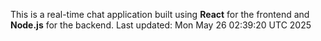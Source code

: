 This is a real-time chat application built using **React** for the frontend and **Node.js** for the backend.
Last updated: Mon May 26 02:39:20 UTC 2025
